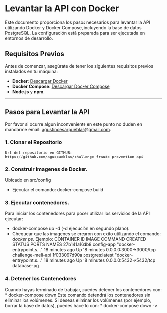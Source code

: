 # Levantar la API con Docker

Este documento proporciona los pasos necesarios para levantar la API utilizando Docker y Docker Compose, incluyendo la base de datos PostgreSQL. La configuración está preparada para ser ejecutada en entornos de desarrollo.

## Requisitos Previos

Antes de comenzar, asegúrate de tener los siguientes requisitos previos instalados en tu máquina:

- **Docker**: [Descargar Docker](https://docs.docker.com/get-docker/)
- **Docker Compose**: [Descargar Docker Compose](https://docs.docker.com/compose/install/)
- **Node.js** y **npm**.

---

## Pasos para Levantar la API

Por favor si ocurre algun inconveniente en este punto no duden en mandarme email: agustincesarpueblas@gmail.com. 

### 1. Clonar el Repositorio
    Url del repositorio en GITHUB: https://github.com/aguspueblas/challenge-fraude-prevention-api 

### 2. Construir imagenes de Docker.
 Ubicado en src/config 
 * Ejecutar el comando: docker-compose build

### 3. Ejecutar contenedores.
Para iniciar los contenedores para poder utilizar los servicios de la API ejecutar:
 * docker-compose up -d (-d ejecución en segundo plano).
 * Chequear que las imagenes se crearon con exito utilizando el comando: *docker ps*. 
 Ejemplo:
     CONTAINER ID   IMAGE             COMMAND                  CREATED          STATUS          PORTS                    NAMES
    27b141a16db8   config-app        "docker-entrypoint.s…"   18 minutes ago   Up 18 minutes   0.0.0.0:3000->3000/tcp   challenge-meli-api
    1f033097d90a   postgres:latest   "docker-entrypoint.s…"   18 minutes ago   Up 18 minutes   0.0.0.0:5432->5432/tcp   database-pg

### 4. Detener los Contenedores
Cuando hayas terminado de trabajar, puedes detener los contenedores con:
    * docker-compose down
    Este comando detendrá los contenedores sin eliminar los volúmenes. Si deseas eliminar los volúmenes (por ejemplo, borrar la base de datos), puedes hacerlo con:
    * docker-compose down -v 